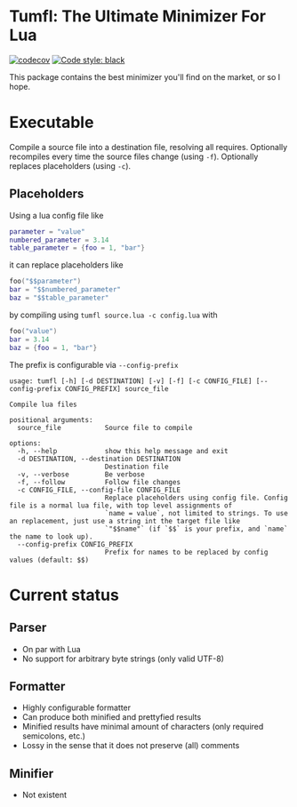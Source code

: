 # Tumfl: The Ultimate Minimizer For Lua

[![codecov](https://codecov.io/github/stormworks-utils/tumfl/branch/main/graph/badge.svg?token=X5TIVNJSZ7)](https://codecov.io/github/stormworks-utils/tumfl)
[![Code style: black](https://img.shields.io/badge/code%20style-black-000000.svg)](https://github.com/psf/black)

This package contains the best minimizer you'll find on the market, or so I hope.

# Executable

Compile a source file into a destination file, resolving all requires. Optionally recompiles every time the source files
change (using `-f`). Optionally replaces placeholders (using `-c`).

## Placeholders

Using a lua config file like
```lua
parameter = "value"
numbered_parameter = 3.14
table_parameter = {foo = 1, "bar"}
```
it can replace placeholders like
```lua
foo("$$parameter")
bar = "$$numbered_parameter"
baz = "$$table_parameter"
```
by compiling using `tumfl source.lua -c config.lua` with
```lua
foo("value")
bar = 3.14
baz = {foo = 1, "bar"}
```

The prefix is configurable via `--config-prefix`


```
usage: tumfl [-h] [-d DESTINATION] [-v] [-f] [-c CONFIG_FILE] [--config-prefix CONFIG_PREFIX] source_file

Compile lua files

positional arguments:
  source_file           Source file to compile

options:
  -h, --help            show this help message and exit
  -d DESTINATION, --destination DESTINATION
                        Destination file
  -v, --verbose         Be verbose
  -f, --follow          Follow file changes
  -c CONFIG_FILE, --config-file CONFIG_FILE
                        Replace placeholders using config file. Config file is a normal lua file, with top level assignments of
                        `name = value`, not limited to strings. To use an replacement, just use a string int the target file like
                        `"$$name"` (if `$$` is your prefix, and `name` the name to look up).
  --config-prefix CONFIG_PREFIX
                        Prefix for names to be replaced by config values (default: $$)
```

# Current status

## Parser

 - On par with Lua
 - No support for arbitrary byte strings (only valid UTF-8)

## Formatter

 - Highly configurable formatter
 - Can produce both minified and prettyfied results
 - Minified results have minimal amount of characters (only required semicolons, etc.)
 - Lossy in the sense that it does not preserve (all) comments

## Minifier

 - Not existent
